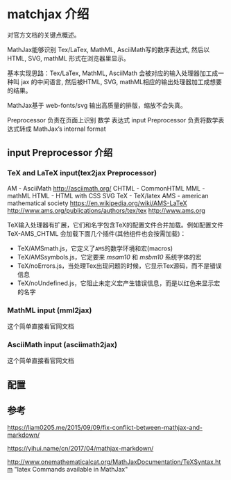 # matchjax 介绍

对官方文档的关键点概述。

MathJax能够识别 Tex/LaTex, MathML, AsciiMath写的数序表达式, 然后以HTML, SVG, mathML 形式在浏览器里显示。

基本实现思路：Tex/LaTex, MathML, AsciiMath 会被对应的输入处理器加工成一种叫 jax 的中间语言, 然后被HTML, SVG, mathML相应的输出处理器加工成想要的结果。

MathJax基于 web-fonts/svg 输出高质量的排版，缩放不会失真。

Preprocessor 负责在页面上识别 数学 表达式
input Preprocessor 负责将数学表达式转成 MathJax’s internal format

## input Preprocessor 介绍

### TeX and LaTeX input(tex2jax Preprocessor)

AM - AsciiMath http://asciimath.org/
CHTML - CommonHTML
MML - mathML
HTML - HTML with CSS
SVG
TeX - TeX/latex
AMS - american mathematical society https://en.wikipedia.org/wiki/AMS-LaTeX  http://www.ams.org/publications/authors/tex/tex http://www.ams.org



TeX输入处理器有扩展，它们和名字包含TeX的配置文件合并加载。例如配置文件 TeX-AMS_CHTML 会加载下面几个插件(其他组件也会按需加载)：

- TeX/AMSmath.js，它定义了`AMS`的数学环境和宏(macros)
- TeX/AMSsymbols.js，它定要来 *msam10* 和 *msbm10* 系统字体的宏
- TeX/noErrors.js，当处理Tex出现问题的时候，它显示Tex源码，而不是错误信息
- TeX/noUndefined.js，它阻止未定义宏产生错误信息，而是以红色来显示宏的名字

### MathML input (mml2jax)

这个简单直接看官网文档

### AsciiMath input (asciimath2jax)
这个简单直接看官网文档


## 配置


## 参考

[1]:https://kerzol.github.io/markdown-mathjax/editor.html "online live editor for mathjax"

[2]:http://blog.kamidox.com/write-math-formula-with-mathjax.html

https://liam0205.me/2015/09/09/fix-conflict-between-mathjax-and-markdown/

https://yihui.name/cn/2017/04/mathjax-markdown/



http://www.onemathematicalcat.org/MathJaxDocumentation/TeXSyntax.htm "latex Commands available in MathJax"

